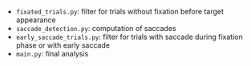- `fixated_trials.py`: filter for trials without fixation before target
appearance
- `saccade_detection.py`: computation of saccades
- `early_saccade_trials.py`: filter for trials with saccade during fixation phase or with early saccade
- `main.py`: final analysis
